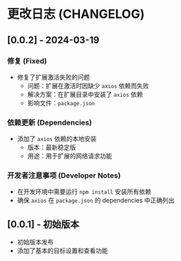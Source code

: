 # 更改日志 (CHANGELOG)

## [0.0.2] - 2024-03-19

### 修复 (Fixed)
- 修复了扩展激活失败的问题
  - 问题：扩展在激活时因缺少 `axios` 依赖而失败
  - 解决方案：在扩展目录中安装了 `axios` 依赖
  - 影响文件：`package.json`

### 依赖更新 (Dependencies)
- 添加了 `axios` 依赖的本地安装
  - 版本：最新稳定版
  - 用途：用于扩展的网络请求功能

### 开发者注意事项 (Developer Notes)
- 在开发环境中需要运行 `npm install` 安装所有依赖
- 确保 `axios` 在 `package.json` 的 dependencies 中正确列出

## [0.0.1] - 初始版本

- 初始版本发布
- 添加了基本的目标设置和查看功能 